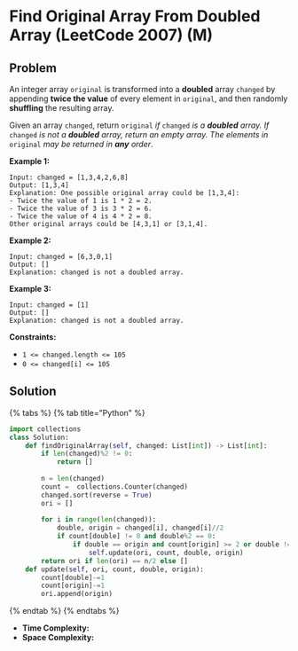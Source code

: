 # Find Original Array From Doubled Array (LeetCode 2007) (M)

## Problem

An integer array `original` is transformed into a **doubled** array `changed` by appending **twice the value** of every element in `original`, and then randomly **shuffling** the resulting array.

Given an array `changed`, return `original` _if_ `changed` _is a **doubled** array. If_ `changed` _is not a **doubled** array, return an empty array. The elements in_ `original` _may be returned in **any** order_.

**Example 1:**

```
Input: changed = [1,3,4,2,6,8]
Output: [1,3,4]
Explanation: One possible original array could be [1,3,4]:
- Twice the value of 1 is 1 * 2 = 2.
- Twice the value of 3 is 3 * 2 = 6.
- Twice the value of 4 is 4 * 2 = 8.
Other original arrays could be [4,3,1] or [3,1,4].
```

**Example 2:**

```
Input: changed = [6,3,0,1]
Output: []
Explanation: changed is not a doubled array.
```

**Example 3:**

```
Input: changed = [1]
Output: []
Explanation: changed is not a doubled array.
```

**Constraints:**

* `1 <= changed.length <= 105`
* `0 <= changed[i] <= 105`

## Solution

{% tabs %}
{% tab title="Python" %}
```python
import collections
class Solution:
    def findOriginalArray(self, changed: List[int]) -> List[int]:
        if len(changed)%2 != 0:
            return []
        
        n = len(changed)
        count =  collections.Counter(changed)
        changed.sort(reverse = True)       
        ori = []
        
        for i in range(len(changed)):
            double, origin = changed[i], changed[i]//2
            if count[double] != 0 and double%2 == 0:
                if double == origin and count[origin] >= 2 or double != origin and count[origin] >= 1:
                    self.update(ori, count, double, origin)
        return ori if len(ori) == n/2 else []
    def update(self, ori, count, double, origin):
        count[double]-=1
        count[origin]-=1
        ori.append(origin)
```
{% endtab %}
{% endtabs %}

* **Time Complexity:**&#x20;
* **Space Complexity:**
